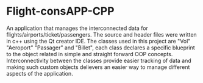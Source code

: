 # Flight-consAPP-CPP
An application that manages the interconnected data for flights/airports/ticket/passengers.
The source and header files were written in c++ using the Qt creator IDE.
The classes used in this project are "Vol" "Aeroport" "Passager" and "Billet", each class declares a specific blueprint to the object related in simple and straight forward OOP concepts.
Interconnectivity between the classes provide easier tracking of data and making such custom objects delievers an easier way to manage different aspects of the application.
